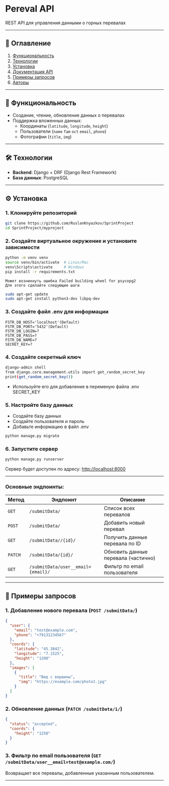 # **Pereval API**  
REST API для управления данными о горных перевалах

---

## **📌 Оглавление**
1. [Функциональность](#-функциональность)
2. [Технологии](#-технологии)
3. [Установка](#-установка)
4. [Документация API](#-документация-api)
5. [Примеры запросов](#-примеры-запросов)
6. [Авторы](#-авторы)

---

## **🎯 Функциональность**
- Создание, чтение, обновление данных о перевалах
- Поддержка вложенных данных:
  - Координаты (`latitude`, `longitude`, `height`)
  - Пользователи (`name` `fam` `oct` `email`, `phone`)
  - Фотографии (`title`, `img`)

---

## **🛠 Технологии**
- **Backend**: Django + DRF (Django Rest Framework)
- **База данных**: PostgreSQL

---

## **⚙️ Установка**
### 1. Клонируйте репозиторий
```bash
git clone https://github.com/RuslanKnyazkov/SprintProject
cd SprintProject/myproject
```

### 2. Создайте виртуальное окружение и установите зависимости
```bash
python -m venv venv
source venv/bin/activate  # Linux/Mac
venv\Scripts\activate     # Windows
pip install -r requirements.txt
```

``` Ошибка распаковки
Может возникнуть ошибка Failed building wheel for psycopg2
Для этого сделайте следующие шаги
```
```bash
sudo apt-get update
sudo apt-get install python3-dev libpq-dev
```

### 3. Создайте файл .env для информации
```Variables
FSTR_DB_HOST='localhost'(Default)
FSTR_DB_PORT='5432'(Default)
FSTR_DB_LOGIN=?
FSTR_DB_PASS=?
FSTR_DB_NAME=?
SECRET_KEY=?
```

### 4. Создайте секретный ключ
```bash
django-admin shell
from django.core.management.utils import get_random_secret_key
print(get_random_secret_key())
```
- Используйте его для добавление в переменую файла .env SECRET_KEY

### 5. Настройте базу данных
- Создайте базу данных
- Создайте пользователя и пароль
- Добавьте информацию в файл .env
  
```bash
python manage.py migrate
```

### 6. Запустите сервер
```bash
python manage.py runserver
```
Сервер будет доступен по адресу: [http://localhost:8000](http://localhost:8000)

---

### Основные эндпоинты:
| Метод | Эндпоинт | Описание |
|-------|----------|----------|
| `GET` | `/submitData/` | Список всех перевалов |
| `POST` | `/submitData/` | Добавить новый перевал |
| `GET` | `/submitData//{id}/` | Получить данные перевала по ID |
| `PATCH` | `/submitData/{id}/` | Обновить данные перевала (частично) |
| `GET` | `/submitData/user__email={email}/` | Фильтр по email пользователя |

---

## **📡 Примеры запросов**
### 1. Добавление нового перевала (`POST /submitData/`)
```json
{
  "user": {
    "email": "test@example.com",
    "phone": "+79131234567"
  },
  "coords": {
    "latitude": "45.3842",
    "longitude": "7.1525",
    "height": "1200"
  },
  "images": [
    {
      "title": "Вид с вершины",
      "img": "https://example.com/photo1.jpg"
    }
  ]
}
```

### 2. Обновление данных (`PATCH /submitData/1/`)
```json
{
  "status": "accepted",
  "coords": {
    "height": "1250"
  }
}
```

### 3. Фильтр по email пользователя (`GET /submitData/user__email=test@example.com/`)
Возвращает все перевалы, добавленные указанным пользователем.

---

